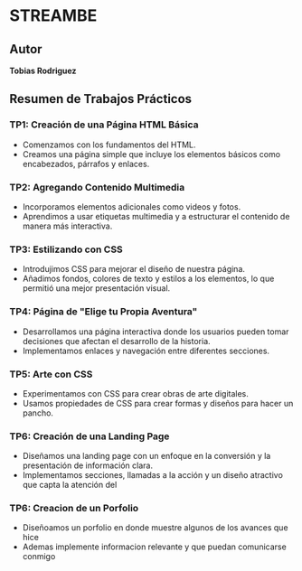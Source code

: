 # STREAMBE

## Autor
**Tobias Rodriguez**

## Resumen de Trabajos Prácticos



### TP1: Creación de una Página HTML Básica
- Comenzamos con los fundamentos del HTML.
- Creamos una página simple que incluye los elementos básicos como encabezados, párrafos y enlaces.

### TP2: Agregando Contenido Multimedia
- Incorporamos elementos adicionales como videos y fotos.
- Aprendimos a usar etiquetas multimedia y a estructurar el contenido de manera más interactiva.

### TP3: Estilizando con CSS
- Introdujimos CSS para mejorar el diseño de nuestra página.
- Añadimos fondos, colores de texto y estilos a los elementos, lo que permitió una mejor presentación visual.

### TP4: Página de "Elige tu Propia Aventura"
- Desarrollamos una página interactiva donde los usuarios pueden tomar decisiones que afectan el desarrollo de la historia.
- Implementamos enlaces y navegación entre diferentes secciones.

### TP5: Arte con CSS
- Experimentamos con CSS para crear obras de arte digitales.
- Usamos propiedades de CSS para crear formas y diseños para hacer un pancho.

### TP6: Creación de una Landing Page
- Diseñamos una landing page con un enfoque en la conversión y la presentación de información clara.
- Implementamos secciones, llamadas a la acción y un diseño atractivo que capta la atención del 

### TP6: Creacion de un Porfolio
- Diseñoamos un porfolio en donde muestre algunos de los avances que hice 
- Ademas implemente informacion relevante y que puedan comunicarse conmigo
